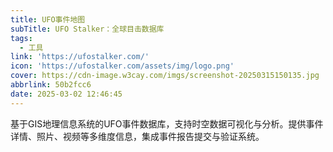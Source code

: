 ```yaml
---
title: UFO事件地图
subTitle: UFO Stalker：全球目击数据库
tags:
  - 工具
link: 'https://ufostalker.com/'
icon: 'https://ufostalker.com/assets/img/logo.png'
cover: https://cdn-image.w3cay.com/imgs/screenshot-20250315150135.jpg
abbrlink: 50b2fcc6
date: 2025-03-02 12:46:45
---
```


基于GIS地理信息系统的UFO事件数据库，支持时空数据可视化与分析。提供事件详情、照片、视频等多维度信息，集成事件报告提交与验证系统。